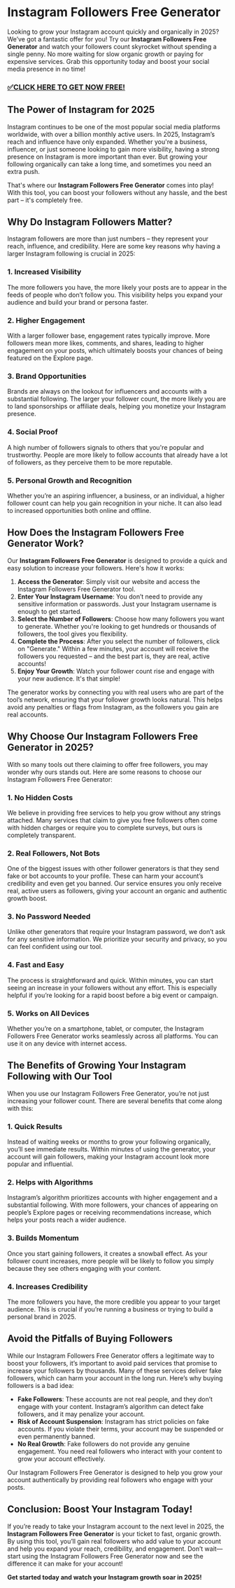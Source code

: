 # Instagram Followers Free Generator

Looking to grow your Instagram account quickly and organically in 2025? We’ve got a fantastic offer for you! Try our **Instagram Followers Free Generator** and watch your followers count skyrocket without spending a single penny. No more waiting for slow organic growth or paying for expensive services. Grab this opportunity today and boost your social media presence in no time!

### [✅CLICK HERE TO GET NOW FREE!](https://freeforyou.xyz/instagram/go/)

## The Power of Instagram for 2025

Instagram continues to be one of the most popular social media platforms worldwide, with over a billion monthly active users. In 2025, Instagram’s reach and influence have only expanded. Whether you're a business, influencer, or just someone looking to gain more visibility, having a strong presence on Instagram is more important than ever. But growing your following organically can take a long time, and sometimes you need an extra push.

That's where our **Instagram Followers Free Generator** comes into play! With this tool, you can boost your followers without any hassle, and the best part – it's completely free.

## Why Do Instagram Followers Matter?

Instagram followers are more than just numbers – they represent your reach, influence, and credibility. Here are some key reasons why having a larger Instagram following is crucial in 2025:

### 1. **Increased Visibility**
The more followers you have, the more likely your posts are to appear in the feeds of people who don’t follow you. This visibility helps you expand your audience and build your brand or persona faster.

### 2. **Higher Engagement**
With a larger follower base, engagement rates typically improve. More followers mean more likes, comments, and shares, leading to higher engagement on your posts, which ultimately boosts your chances of being featured on the Explore page.

### 3. **Brand Opportunities**
Brands are always on the lookout for influencers and accounts with a substantial following. The larger your follower count, the more likely you are to land sponsorships or affiliate deals, helping you monetize your Instagram presence.

### 4. **Social Proof**
A high number of followers signals to others that you're popular and trustworthy. People are more likely to follow accounts that already have a lot of followers, as they perceive them to be more reputable.

### 5. **Personal Growth and Recognition**
Whether you’re an aspiring influencer, a business, or an individual, a higher follower count can help you gain recognition in your niche. It can also lead to increased opportunities both online and offline.

## How Does the Instagram Followers Free Generator Work?

Our **Instagram Followers Free Generator** is designed to provide a quick and easy solution to increase your followers. Here's how it works:

1. **Access the Generator**: Simply visit our website and access the Instagram Followers Free Generator tool.
2. **Enter Your Instagram Username**: You don’t need to provide any sensitive information or passwords. Just your Instagram username is enough to get started.
3. **Select the Number of Followers**: Choose how many followers you want to generate. Whether you're looking to get hundreds or thousands of followers, the tool gives you flexibility.
4. **Complete the Process**: After you select the number of followers, click on "Generate." Within a few minutes, your account will receive the followers you requested – and the best part is, they are real, active accounts!
5. **Enjoy Your Growth**: Watch your follower count rise and engage with your new audience. It's that simple!

The generator works by connecting you with real users who are part of the tool’s network, ensuring that your follower growth looks natural. This helps avoid any penalties or flags from Instagram, as the followers you gain are real accounts.

## Why Choose Our Instagram Followers Free Generator in 2025?

With so many tools out there claiming to offer free followers, you may wonder why ours stands out. Here are some reasons to choose our Instagram Followers Free Generator:

### 1. **No Hidden Costs**
We believe in providing free services to help you grow without any strings attached. Many services that claim to give you free followers often come with hidden charges or require you to complete surveys, but ours is completely transparent.

### 2. **Real Followers, Not Bots**
One of the biggest issues with other follower generators is that they send fake or bot accounts to your profile. These can harm your account’s credibility and even get you banned. Our service ensures you only receive real, active users as followers, giving your account an organic and authentic growth boost.

### 3. **No Password Needed**
Unlike other generators that require your Instagram password, we don’t ask for any sensitive information. We prioritize your security and privacy, so you can feel confident using our tool.

### 4. **Fast and Easy**
The process is straightforward and quick. Within minutes, you can start seeing an increase in your followers without any effort. This is especially helpful if you’re looking for a rapid boost before a big event or campaign.

### 5. **Works on All Devices**
Whether you’re on a smartphone, tablet, or computer, the Instagram Followers Free Generator works seamlessly across all platforms. You can use it on any device with internet access.

## The Benefits of Growing Your Instagram Following with Our Tool

When you use our Instagram Followers Free Generator, you’re not just increasing your follower count. There are several benefits that come along with this:

### 1. **Quick Results**
Instead of waiting weeks or months to grow your following organically, you’ll see immediate results. Within minutes of using the generator, your account will gain followers, making your Instagram account look more popular and influential.

### 2. **Helps with Algorithms**
Instagram’s algorithm prioritizes accounts with higher engagement and a substantial following. With more followers, your chances of appearing on people’s Explore pages or receiving recommendations increase, which helps your posts reach a wider audience.

### 3. **Builds Momentum**
Once you start gaining followers, it creates a snowball effect. As your follower count increases, more people will be likely to follow you simply because they see others engaging with your content.

### 4. **Increases Credibility**
The more followers you have, the more credible you appear to your target audience. This is crucial if you’re running a business or trying to build a personal brand in 2025.

## Avoid the Pitfalls of Buying Followers

While our Instagram Followers Free Generator offers a legitimate way to boost your followers, it’s important to avoid paid services that promise to increase your followers by thousands. Many of these services deliver fake followers, which can harm your account in the long run. Here’s why buying followers is a bad idea:

- **Fake Followers**: These accounts are not real people, and they don’t engage with your content. Instagram’s algorithm can detect fake followers, and it may penalize your account.
- **Risk of Account Suspension**: Instagram has strict policies on fake accounts. If you violate their terms, your account may be suspended or even permanently banned.
- **No Real Growth**: Fake followers do not provide any genuine engagement. You need real followers who interact with your content to grow your account effectively.

Our Instagram Followers Free Generator is designed to help you grow your account authentically by providing real followers who engage with your posts.

## Conclusion: Boost Your Instagram Today!

If you’re ready to take your Instagram account to the next level in 2025, the **Instagram Followers Free Generator** is your ticket to fast, organic growth. By using this tool, you’ll gain real followers who add value to your account and help you expand your reach, credibility, and engagement. Don’t wait—start using the Instagram Followers Free Generator now and see the difference it can make for your account! 

**Get started today and watch your Instagram growth soar in 2025!**

